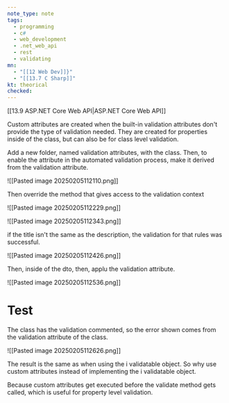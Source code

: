 ```yaml
---
note_type: note
tags:
  - programming
  - c#
  - web_development
  - .net_web_api
  - rest
  - validating
mn:
  - "[[12 Web Dev]]}"
  - "[[13.7 C Sharp]]"
kt: theorical
checked:
---
```

[[13.9 ASP.NET Core Web API|ASP.NET Core Web API]]

Custom attributes are created when the built-in validation attributes don't provide the type of validation needed. They are created for properties inside of the class, but can also be for class level validation.

Add a new folder, named validation attributes, with the class. Then, to enable the attribute in the automated validation process, make it derived from the validation attribute.

 
![[Pasted image 20250205112110.png]]

Then override the method that gives access to the validation context

![[Pasted image 20250205112229.png]]

![[Pasted image 20250205112343.png]]

if the title isn't the same as the description, the validation for that rules was successful. 

![[Pasted image 20250205112426.png]]

Then, inside of the dto, then, applu the validation attribute. 


![[Pasted image 20250205112536.png]]

# Test
The class has the validation commented, so the error shown comes from the validation attribute of the class.

![[Pasted image 20250205112626.png]]

The result is the same as when using the i validatable object. So why use custom attributes instead of implementing the i validatable object.

Because custom attributes get executed before the validate method gets called, which is useful for property level validation. 